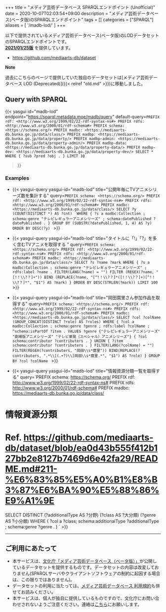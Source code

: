 +++
title = "メディア芸術データベース SPARQLエンドポイント (Unofficial)"
date = 2020-10-07T02:03:54+09:00
description = "メディア芸術データベース(ベータ版)のSPARQLエンドポイント"
tags = []
categories = ["SPARQL"]
aliases = [
    '/madb-lod/'
]
+++

以下で提供されているメディア芸術データベース(ベータ版)のLODデータセットのSPARQLエンドポイントです。  
[**2021/01/25版**](https://github.com/mediaarts-db/dataset/releases/tag/0.9) を提供しています。

- https://github.com/mediaarts-db/dataset

<div class="bw3 bl ph2">

**Note**

過去にこちらのページで提供していた独自のデータセットは[メディア芸術データベース LOD (Deprecated)]({{< relref "old.md" >}})に移動しました。

</div>

## Query with SPARQL

{{< yasgui id="madb-lod" endpoint="https://sparql.metadata.moe/madb/query"
default-query=`PREFIX rdf: <http://www.w3.org/1999/02/22-rdf-syntax-ns#>
PREFIX rdfs: <http://www.w3.org/2000/01/rdf-schema#>
PREFIX schema: <https://schema.org/>
PREFIX madbc: <https://mediaarts-db.bunka.go.jp/data/class/>
PREFIX madbp: <https://mediaarts-db.bunka.go.jp/data/property/>
PREFIX madbp-admin: <https://mediaarts-db.bunka.go.jp/data/property-admin/>
PREFIX madbp-data: <https://mediaarts-db.bunka.go.jp/data/property-data/>
PREFIX madbp-dev: <https://mediaarts-db.bunka.go.jp/data/property-dev/>
SELECT * WHERE {
  ?sub ?pred ?obj .
} LIMIT 10`
>}}

### Examples
- {{< yasgui-query yasgui-id="madb-lod" title="公開年毎にTVアニメシリーズ数を集計する"
query=`PREFIX schema: <https://schema.org/>
PREFIX rdf: <http://www.w3.org/1999/02/22-rdf-syntax-ns#>
PREFIX rdfs: <http://www.w3.org/2000/01/rdf-schema#>
PREFIX madbc: <https://mediaarts-db.bunka.go.jp/data/class/>
SELECT ?y (COUNT(DISTINCT *) AS ?cnt)  WHERE {
  ?s a madbc:Collection ;
     schema:genre "テレビレギュラーアニメシリーズ" ;
     schema:datePublished ?datePublished .
}
GROUP BY (SUBSTR(?datePublished, 1, 4) AS ?y)
ORDER BY DESC(?y)
` >}}

- {{< yasgui-query yasgui-id="madb-lod" title="タイトルに「!」「?」を多く含むTVアニメを取得する "
query=`PREFIX schema: <https://schema.org/>
PREFIX rdf: <http://www.w3.org/1999/02/22-rdf-syntax-ns#>
PREFIX rdfs: <http://www.w3.org/2000/01/rdf-schema#>
PREFIX madbc: <https://mediaarts-db.bunka.go.jp/data/class/>
SELECT ?s ?name ?mark WHERE {
  ?s a madbc:Collection ;
     schema:genre "テレビレギュラーアニメシリーズ" ;
     rdfs:label ?name .
  FILTER(LANG(?name) = "")
  FILTER (REGEX(?name, "[!！\\?？]+"))
  BIND (REPLACE(?name, "[^!！\\?？]*([!！\\?？]+)[^!！\\?？]*", "$1") AS ?mark)
}
ORDER BY DESC(STRLEN(?mark))
LIMIT 100
` >}}

- {{< yasgui-query yasgui-id="madb-lod" title="岡田麿里さん参加作品を取得する"
query=`PREFIX schema: <https://schema.org/>
PREFIX rdf: <http://www.w3.org/1999/02/22-rdf-syntax-ns#>
PREFIX rdfs: <http://www.w3.org/2000/01/rdf-schema#>
PREFIX madbc: <https://mediaarts-db.bunka.go.jp/data/class/>
SELECT
	?col ?colName (GROUP_CONCAT(DISTINCT ?role) AS ?roles)
WHERE {
  ?col a madbc:Collection ;
         schema:genre ?genre ;
         rdfs:label ?colName ;
         ^schema:isPartOf ?item .
  VALUES ?genre {"テレビレギュラーアニメシリーズ" "劇場版アニメシリーズ" "テレビ単発（スペシャル）アニメシリーズ"}
  {
  	?col schema:contributor ?contributers .
  } UNION {
    ?item schema:contributor ?contributers .
  }
  FILTER(LANG(?colName) = "")
  FILTER(REGEX(?contributers, "岡田\\s*麿里"))
  BIND(REPLACE(?contributers, ".*\\[(.+?)\\]岡田\\s*麿里.*", "$1") AS ?role)
}
GROUP BY ?col ?colName
` >}}

- {{< yasgui-query yasgui-id="madb-lod" title="情報資源分類一覧を取得する"
query=`PREFIX schema: <https://schema.org/>
PREFIX rdf: <http://www.w3.org/1999/02/22-rdf-syntax-ns#>
PREFIX rdfs: <http://www.w3.org/2000/01/rdf-schema#>
PREFIX madbc: <https://mediaarts-db.bunka.go.jp/data/class/>
# 情報資源分類
# Ref. https://github.com/mediaarts-db/dataset/blob/ea0d43b555f412b127bb2e8127b7469d6e42fa29/README.md#211-%E6%83%85%E5%A0%B1%E8%B3%87%E6%BA%90%E5%88%86%E9%A1%9E
SELECT
	DISTINCT (?additionalType AS ?分野) (?class AS ?大分類) (?genre AS ?小分類)
WHERE {
  ?col a ?class;
  		 schema:additionalType ?additionalType ;
         schema:genre ?genre .
}
` >}}

---

## ご利用にあたって

- 本サービスは、[文化庁「メディア芸術データベース（ベータ版）」](https://mediaarts-db.bunka.go.jp/)が公開しているデータセットを提供するものです。データセットの内容は改変しておりません(SPARQLサーバやクライアントソフトウェアの制約に起因する場合は、この限りではありません)。
- データセットの利用に当たっては、[メディア芸術データベース 利用規約](https://mediaarts-db.bunka.go.jp/user_terms)も併せてお読みください。
- 本サービスは、個人が独自に提供しているものですので、文化庁にお問い合わせされないようご注意ください。連絡は[こちら](https://babibubebo.org/about/contact/)にお願いします。
